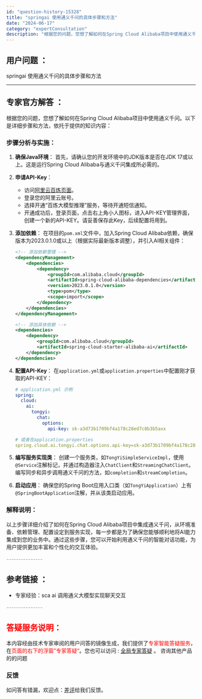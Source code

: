 ```yaml
---
id: "question-history-15328"
title: "springai 使用通义千问的具体步骤和方法"
date: "2024-06-17"
category: "expertConsultation"
description: "根据您的问题，您想了解如何在Spring Cloud Alibaba项目中使用通义千问。以下是详细步骤和方法，依托于提供的知识内容：### 步骤分析与实施：1. **确保Java环境**：   首先，请确认您的开发环境中的JDK版本是否在JDK 17或以上。这是运行Spring Cloud Alib"
---
```


## 用户问题 ： 
 springai 使用通义千问的具体步骤和方法  

---------------
## 专家官方解答 ：

根据您的问题，您想了解如何在Spring Cloud Alibaba项目中使用通义千问。以下是详细步骤和方法，依托于提供的知识内容：

### 步骤分析与实施：

1. **确保Java环境**：
   首先，请确认您的开发环境中的JDK版本是否在JDK 17或以上。这是运行Spring Cloud Alibaba与通义千问集成所必需的。

2. **申请API-Key**：
   - 访问[阿里云百炼页面](https://www.aliyun.com/product/bailian)。
   - 登录您的阿里云账号。
   - 选择开通“百炼大模型推理”服务，等待开通短信通知。
   - 开通成功后，登录页面，点击右上角小人图标，进入API-KEY管理界面，创建一个新的API-KEY。请妥善保存此Key，后续配置将用到。

3. **添加依赖**：
   在项目的`pom.xml`文件中，加入Spring Cloud Alibaba依赖，确保版本为2023.0.1.0或以上（根据实际最新版本调整），并引入AI相关组件：
   ```xml
   <!-- 添加依赖管理 -->
   <dependencyManagement>
       <dependencies>
           <dependency>
               <groupId>com.alibaba.cloud</groupId>
               <artifactId>spring-cloud-alibaba-dependencies</artifactId>
               <version>2023.0.1.0</version>
               <type>pom</type>
               <scope>import</scope>
           </dependency>
       </dependencies>
   </dependencyManagement>

   <!-- 添加具体依赖 -->
   <dependencies>
       <dependency>
           <groupId>com.alibaba.cloud</groupId>
           <artifactId>spring-cloud-starter-alibaba-ai</artifactId>
       </dependency>
   </dependencies>
   ```

4. **配置API-Key**：
   在`application.yml`或`application.properties`中配置刚才获取的API-KEY：
   ```yaml
   # application.yml 示例
   spring:
     cloud:
       ai:
         tongyi:
           chat:
             options:
               api-key: sk-a3d73b1709bf4a178c28ed7c8b3b5axx
   
   # 或者在application.properties
   spring.cloud.ai.tongyi.chat.options.api-key=sk-a3d73b1709bf4a178c28ed7c8b3b5axx
   ```

5. **编写服务实现类**：
   创建一个服务类，如`TongYiSimpleServiceImpl`，使用`@Service`注解标记，并通过构造器注入`ChatClient`和`StreamingChatClient`。编写同步和异步调用通义千问的方法，如`completion`和`streamCompletion`。

6. **启动应用**：
   确保您的Spring Boot应用入口类（如`TongYiApplication`）上有`@SpringBootApplication`注解，并从该类启动应用。

### 解释说明：
以上步骤详细介绍了如何在Spring Cloud Alibaba项目中集成通义千问，从环境准备、依赖管理、配置设定到服务实现，每一步都是为了确保您能够顺利地将AI能力集成到您的业务中。通过这些步骤，您可以开始利用通义千问的智能对话功能，为用户提供更加丰富和个性化的交互体验。


<font color="#949494">---------------</font> 


## 参考链接 ：

* 专家经验：sca ai 调用通义大模型实现聊天交互 


 <font color="#949494">---------------</font> 
 


## <font color="#FF0000">答疑服务说明：</font> 

本内容经由技术专家审阅的用户问答的镜像生成，我们提供了<font color="#FF0000">专家智能答疑服务</font>，在<font color="#FF0000">页面的右下的浮窗”专家答疑“</font>。您也可以访问 : [全局专家答疑](https://answer.opensource.alibaba.com/docs/intro) 。 咨询其他产品的的问题

### 反馈
如问答有错漏，欢迎点：[差评](https://ai.nacos.io/user/feedbackByEnhancerGradePOJOID?enhancerGradePOJOId=15603)给我们反馈。
